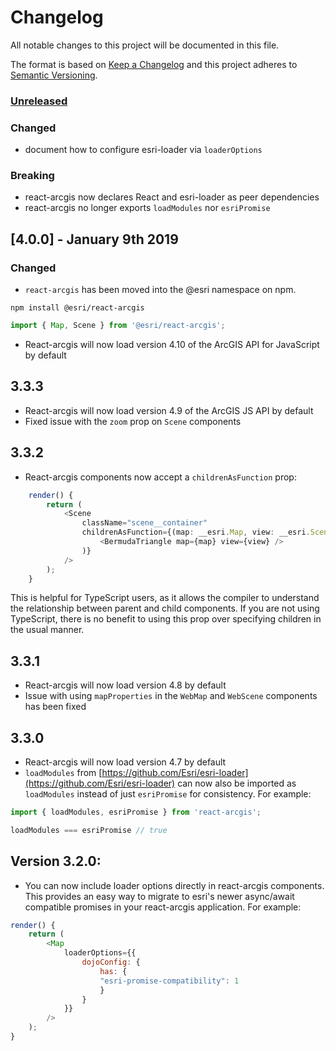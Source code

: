 # Changelog

All notable changes to this project will be documented in this file.

The format is based on [Keep a Changelog](http://keepachangelog.com/en/1.0.0/)
and this project adheres to [Semantic Versioning](http://semver.org/spec/v2.0.0.html).

### [Unreleased][HEAD]

### Changed
- document how to configure esri-loader via `loaderOptions`

### Breaking
- react-arcgis now declares React and esri-loader as peer dependencies
- react-arcgis no longer exports `loadModules` nor `esriPromise`

## [4.0.0] - January 9th 2019

### Changed
- `react-arcgis` has been moved into the @esri namespace on npm.

```shell
npm install @esri/react-arcgis
```
```js
import { Map, Scene } from '@esri/react-arcgis';
```
- React-arcgis will now load version 4.10 of the ArcGIS API for JavaScript by default

## 3.3.3

- React-arcgis will now load version 4.9 of the ArcGIS JS API by default
- Fixed issue with the `zoom` prop on `Scene` components

## 3.3.2

- React-arcgis components now accept a `childrenAsFunction` prop:

```ts
    render() {
        return (
            <Scene
                className="scene__container"
                childrenAsFunction={(map: __esri.Map, view: __esri.SceneView) => (
                    <BermudaTriangle map={map} view={view} />
                )}
            />
        );
    }
```

This is helpful for TypeScript users, as it allows the compiler to understand the relationship between parent and child components. If you are not using TypeScript, there is no benefit to using this prop over specifying children in the usual manner.

## 3.3.1

- React-arcgis will now load version 4.8 by default
- Issue with using `mapProperties` in the `WebMap` and `WebScene` components has been fixed

## 3.3.0

- React-arcgis will now load version 4.7 by default
- `loadModules` from [https://github.com/Esri/esri-loader](https://github.com/Esri/esri-loader) can now also be imported as `loadModules` instead of just `esriPromise` for consistency. For example:

```js
import { loadModules, esriPromise } from 'react-arcgis';

loadModules === esriPromise // true
```

## Version 3.2.0:

- You can now include loader options directly in react-arcgis components. This provides an easy way to migrate to esri's newer async/await compatible promises in your react-arcgis application. For example:

```js
render() {
    return (
        <Map
            loaderOptions={{
                dojoConfig: {
                    has: {
                    "esri-promise-compatibility": 1
                    }
                }
            }}
        />
    );
}
```

[4.0.1]: https://github.com/Esri/arcgis-rest-js/compare/v4.0.0...v4.0.1 "v4.0.1"
[HEAD]: https://github.com/Esri/react-arcgis/compare/v4.0.0...HEAD "Unreleased Changes"